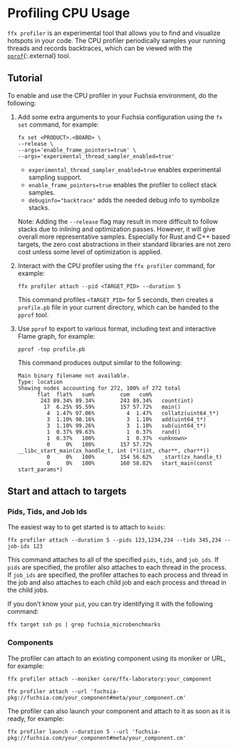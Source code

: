 # Profiling CPU Usage

`ffx profiler` is an experimental tool that allows you to find and visualize
hotspots in your code. The CPU profiler periodically samples your running
threads and records backtraces, which can be viewed with the
[`pprof`](https://github.com/google/pprof){:.external} tool.

## Tutorial

To enable and use the CPU profiler in your Fuchsia environment,
do the following:

1. Add some extra arguments to your Fuchsia configuration using the
   `fx set` command, for example:

   ```posix-terminal
   fx set <PRODUCT>.<BOARD> \
   --release \
   --args='enable_frame_pointers=true' \
   --args='experimental_thread_sampler_enabled=true'
   ```

   - `experimental_thread_sampler_enabled=true` enables experimental
     sampling support.
   - `enable_frame_pointers=true` enables the profiler to collect stack
     samples.
   - `debuginfo="backtrace"` adds the needed debug info to symbolize stacks.

   Note: Adding the `--release` flag may result in more difficult to follow
   stacks due to inlining and optimization passes. However, it will give overall
   more representative samples. Especially for Rust and C++ based targets, the
   zero cost abstractions in their standard libraries are not zero cost unless
   some level of optimization is applied.

2. Interact with the CPU profiler using the `ffx profiler` command,
   for example:

   ```posix-terminal
   ffx profiler attach --pid <TARGET_PID> --duration 5
   ```

   This command profiles `<TARGET_PID>` for 5 seconds, then creates
   a `profile.pb` file in your current directory, which can be handed to
   the `pprof` tool.

3. Use `pprof` to export to various format, including text and interactive
   Flame graph, for example:

   ```posix-terminal
   pprof -top profile.pb
   ```

   This command produces output similar to the following:

   ```none {:.devsite-disable-click-to-copy}
   Main binary filename not available.
   Type: location
   Showing nodes accounting for 272, 100% of 272 total
         flat  flat%   sum%        cum   cum%
          243 89.34% 89.34%        243 89.34%   count(int)
           17  6.25% 95.59%        157 57.72%   main()
            4  1.47% 97.06%          4  1.47%   collatz(uint64_t*)
            3  1.10% 98.16%          3  1.10%   add(uint64_t*)
            3  1.10% 99.26%          3  1.10%   sub(uint64_t*)
            1  0.37% 99.63%          1  0.37%   rand()
            1  0.37%   100%          1  0.37%  <unknown>
            0     0%   100%        157 57.72%   __libc_start_main(zx_handle_t, int (*)(int, char**, char**))
            0     0%   100%        154 56.62%   _start(zx_handle_t)
            0     0%   100%        160 58.82%   start_main(const start_params*)
   ```

## Start and attach to targets

### Pids, Tids, and Job Ids

The easiest way to to get started is to attach to `koids`:

```posix-terminal
ffx profiler attach --duration 5 --pids 123,1234,234 --tids 345,234 --job-ids 123
```

This command attaches to all of the specified `pids`, `tids`, and `job_ids`.
If `pids` are specified, the profiler also attaches to each thread in the process.
If `job_ids` are specified, the profiler attaches to each process and thread in
the job and also attaches to each child job and each process and thread in the
child jobs.

If you don’t know your `pid`, you can try identifying it with the following
command:

```posix-terminal
ffx target ssh ps | grep fuchsia_microbenchmarks
```

### Components

The profiler can attach to an existing component using its moniker or URL,
for example:

```posix-terminal
ffx profiler attach --moniker core/ffx-laboratory:your_component
```

```posix-terminal
ffx profiler attach --url 'fuchsia-pkg://fuchsia.com/your_component#meta/your_component.cm'
```

The profiler can also launch your component and attach to it as soon as
it is ready, for example:

```posix-terminal
ffx profiler launch --duration 5 --url 'fuchsia-pkg://fuchsia.com/your_component#meta/your_component.cm'
```
